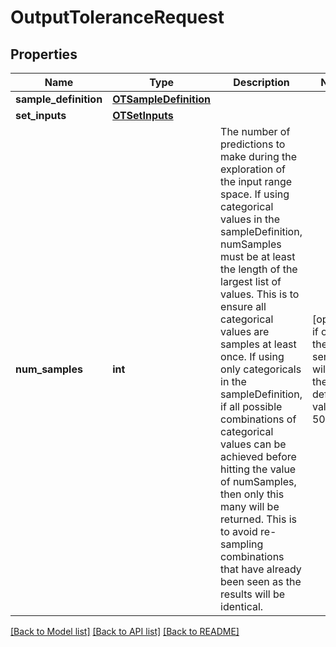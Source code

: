 # OutputToleranceRequest


## Properties
Name | Type | Description | Notes
------------ | ------------- | ------------- | -------------
**sample_definition** | [**OTSampleDefinition**](OTSampleDefinition.md) |  | 
**set_inputs** | [**OTSetInputs**](OTSetInputs.md) |  | 
**num_samples** | **int** | The number of predictions to make during the exploration of the input range space. If using categorical values in the sampleDefinition, numSamples must be at least the length of the largest list of values. This is to ensure all categorical values are samples at least once. If using only categoricals in the sampleDefinition, if all possible combinations of categorical values can be achieved before hitting the value of numSamples, then only this many will be returned. This is to avoid re-sampling combinations that have already been seen as the results will be identical.  | [optional]  if omitted the server will use the default value of 500

[[Back to Model list]](../README.md#documentation-for-models) [[Back to API list]](../README.md#documentation-for-api-endpoints) [[Back to README]](../README.md)



